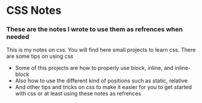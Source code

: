 # CSS Notes
### These are the notes I wrote to use them as refrences when needed
This is my notes on css. You will find here small projects to learn css. There are some tips on using css
- Some of this projects are how to properly use block, inline, and inline-block
- Also how to use the different kind of positions such as static, relative
- And other tips and tricks on css to make it easier for you to get started with css or at least using these notes as refrences